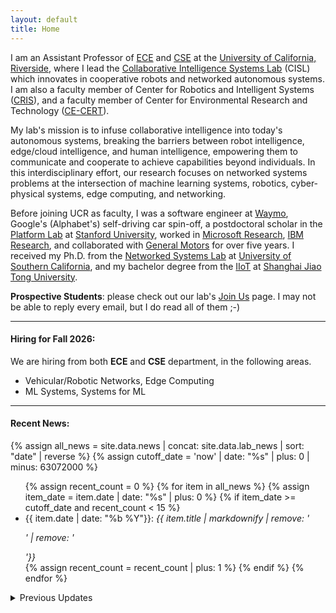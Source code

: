 ```yaml
---
layout: default
title: Home
---
```

 
I am an Assistant Professor of [ECE](https://www.ece.ucr.edu/) and [CSE](https://www1.cs.ucr.edu/) at the [University of California, Riverside](https://cisl.ucr.edu/),
where I lead the [Collaborative Intelligence Systems Lab](https://cisl.ucr.edu/) (CISL) which innovates in cooperative robots and networked autonomous systems.
I am also a faculty member of Center for Robotics and Intelligent Systems ([CRIS](https://www.cris.ucr.edu/)), 
and a faculty member of Center for Environmental Research and Technology ([CE-CERT](https://www.cert.ucr.edu/)).

My lab's mission is to infuse collaborative intelligence into today's autonomous systems, 
breaking the barriers between robot intelligence, edge/cloud intelligence, and human intelligence,
empowering them to communicate and cooperate to achieve capabilities beyond individuals.
In this interdisciplinary effort, our research focuses on networked systems problems at the intersection of machine learning systems, robotics, cyber-physical systems, edge computing, and networking.

Before joining UCR as faculty, I was a software engineer at [Waymo](https://waymo.com), Google's (Alphabet's) self-driving car spin-off, 
a postdoctoral scholar in the [Platform Lab](https://platformlab.stanford.edu/student/han-qiu/) at [Stanford University](https://www.stanford.edu/), 
worked in [Microsoft Research](https://www.microsoft.com/en-us/research/group/networking-research/), [IBM Research](https://research.ibm.com/labs/watson/), and collaborated with [General Motors](https://www.gm.com/) for over five years.
I received my Ph.D. from the [Networked Systems Lab](https://nsl.usc.edu/) at [University of Southern California](https://www.usc.edu/), and my bachelor degree from the [IIoT](https://iiot.sjtu.edu.cn/) at [Shanghai Jiao Tong University](https://en.sjtu.edu.cn/).


**Prospective Students**: please check out our lab's [Join Us](https://cisl.ucr.edu/joinus/) page. I may not be able to reply every email, but I do read all of them ;-)

<hr>

#### Hiring for Fall 2026:

We are hiring from both **ECE** and **CSE** department, in the following areas.
* Vehicular/Robotic Networks, Edge Computing
* ML Systems, Systems for ML

<hr>


#### Recent News:
{% assign all_news = site.data.news | concat: site.data.lab_news | sort: "date" | reverse %}
{% assign cutoff_date = 'now' | date: "%s" | plus: 0 | minus: 63072000 %}

<ul>
  {% assign recent_count = 0 %}
  {% for item in all_news %}
    {% assign item_date = item.date | date: "%s" | plus: 0 %}
    {% if item_date >= cutoff_date and recent_count < 15 %}
      <li>{{ item.date | date: "%b %Y"}}:
        <em>{{ item.title | markdownify | remove: '<p>' | remove: '</p>'}}</em>
      </li>
      {% assign recent_count = recent_count | plus: 1 %}
    {% endif %}
  {% endfor %}
</ul>

<details>
  <summary>Previous Updates</summary>
  <ul>
    {% assign recent_count = 0 %}
    {% for item in all_news %}
      {% assign item_date = item.date | date: "%s" | plus: 0 %}
      {% if item_date < cutoff_date or recent_count >= 15 %}
        <li>{{ item.date | date: "%b %Y"}}:
          <em>{{ item.title | markdownify | remove: '<p>' | remove: '</p>'}}</em>
        </li>
      {% endif %}
      {% if item_date >= cutoff_date %}
        {% assign recent_count = recent_count | plus: 1 %}
      {% endif %}
    {% endfor %}
  </ul>
</details>